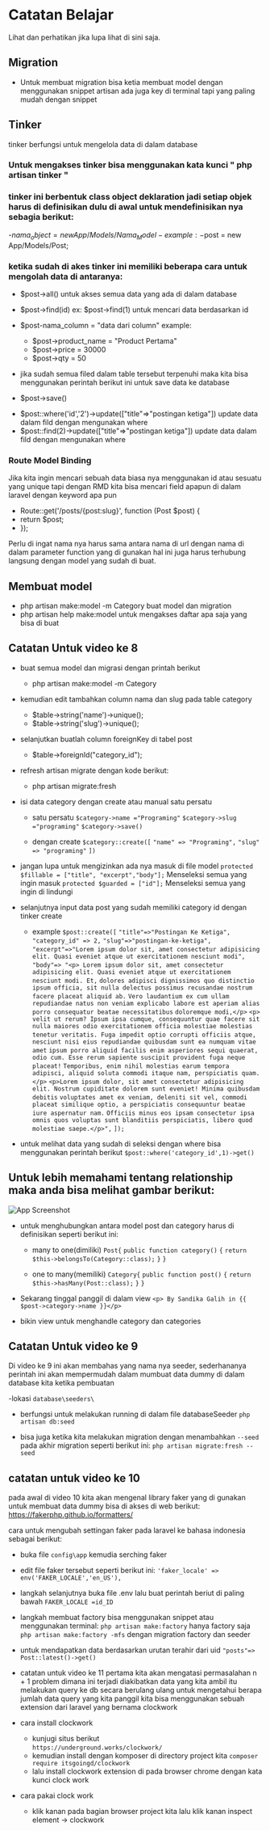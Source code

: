 

# Catatan Belajar
Lihat dan perhatikan jika lupa lihat di sini saja.

## Migration 
- Untuk membuat migration bisa ketia membuat model dengan menggunakan snippet artisan ada juga key di terminal tapi yang paling mudah dengan snippet

## Tinker
tinker berfungsi untuk mengelola data di dalam database
### Untuk mengakses tinker bisa menggunakan kata kunci " php artisan tinker "
### tinker ini berbentuk class object deklaration jadi setiap objek harus di definisikan dulu di awal untuk mendefinisikan nya sebagia berikut:
-$nama_object = new App/Models/Nama_Model
-example:
-$post = new App/Models/Post;

### ketika sudah di akes tinker ini memiliki beberapa cara untuk mengolah data di antaranya:
- $post->all() untuk akses semua data yang ada di dalam database
- $post->find(id) ex: $post->find(1) untuk mencari data berdasarkan id
- $post-nama_column = "data dari column"
  example:
  * $post->product_name = "Product Pertama"
  * $post->price = 30000   
  * $post->qty = 50

- jika sudah semua filed dalam table tersebut terpenuhi maka kita bisa menggunakan perintah berikut ini untuk save data ke database
* $post->save()
- $post::where('id','2')->update(["title"=>"postingan ketiga"]) update data dalam fild dengan mengunakan where
- $post::find(2)->update(["title"=>"postingan ketiga"]) update data dalam fild dengan mengunakan where


### Route Model Binding
Jika kita ingin mencari sebuah data biasa nya menggunakan id atau sesuatu yang unique tapi dengan RMD kita bisa mencari field apapun di dalam laravel dengan keyword apa pun


* Route::get('/posts/{post:slug}', function (Post $post) {
*    return $post;
* });

Perlu di ingat nama nya harus sama antara nama di url dengan nama di dalam parameter function yang di gunakan hal ini juga harus terhubung langsung dengan model yang sudah di buat.


## Membuat model
- php artisan make:model -m Category buat model dan migration 
- php artisan help make:model untuk mengakses daftar apa saja yang bisa di buat 


## Catatan Untuk video ke 8 
- buat semua model dan migrasi dengan printah berikut 
    * php artisan make:model -m Category
- kemudian edit tambahkan column nama dan slug pada table category
    * $table->string('name')->unique();
    * $table->string('slug')->unique();
- selanjutkan buatlah column foreignKey di tabel post
    * $table->foreignId("category_id");
- refresh artisan migrate dengan kode berikut:
    * php artisan migrate:fresh
- isi data category dengan create atau manual satu persatu
    * satu persatu 
    `$category->name ="Programing"`
    `$category->slug ="programing"`
    `$category->save()`

    * dengan create
    `$category::create([`
        `"name" => "Programing",`
        `"slug" => "programing"`
    `])`

- jangan lupa untuk mengizinkan ada nya masuk di file model
   `protected $fillable = ["title", "excerpt","body"];` Menseleksi semua yang ingin masuk
   `protected $guarded = ["id"];` Menseleksi semua yang ingin di lindungi

- selanjutnya input data post yang sudah memiliki category id dengan tinker create
    * example
    `$post::create([`
        `"title"=>"Postingan Ke Ketiga",`
        `"category_id" => 2,`
        `"slug"=>"postingan-ke-ketiga",`
        `"excerpt"=>"Lorem ipsum dolor sit, amet consectetur adipisicing elit. Quasi eveniet atque ut exercitationem nesciunt modi",`
        `"body"=> "<p> Lorem ipsum dolor sit, amet consectetur adipisicing elit. Quasi eveniet atque ut exercitationem nesciunt modi. Et,` `dolores adipisci dignissimos quo distinctio ipsum officia, sit nulla delectus possimus recusandae nostrum facere placeat aliquid ab.` `Vero laudantium ex cum ullam repudiandae natus non veniam explicabo labore est aperiam alias porro consequatur beatae necessitatibus` `doloremque modi,</p>`
        `<p> velit ut rerum? Ipsum ipsa cumque, consequuntur quae facere sit nulla maiores odio exercitationem officia molestiae molestias` `tenetur veritatis. Fuga impedit optio corrupti officiis atque, nesciunt nisi eius repudiandae quibusdam sunt ea numquam vitae amet` `ipsum porro aliquid facilis enim asperiores sequi quaerat, odio cum. Esse rerum sapiente suscipit provident fuga neque placeat!` `Temporibus, enim nihil molestias earum tempora adipisci, aliquid soluta commodi itaque nam, perspiciatis quam.</p>`
        `<p>Lorem ipsum dolor, sit amet consectetur adipisicing elit. Nostrum cupiditate dolorem sunt eveniet! Minima quibusdam debitis` `voluptates amet ex veniam, deleniti sit vel, commodi placeat similique optio, a perspiciatis consequuntur beatae iure aspernatur nam.` `Officiis minus eos ipsam consectetur ipsa omnis quos voluptas sunt blanditiis perspiciatis, libero quod molestiae saepe.</p>",`
    `]);`

- untuk melihat data yang sudah di seleksi dengan where bisa menggunakan perintah berikut 
 `$post::where('category_id',1)->get()`

## Untuk lebih memahami tentang relationship maka anda bisa melihat gambar berikut:
![App Screenshot](https://raw.githubusercontent.com/magerngulik/latihan-laravel/main/public/img/1.png)

- untuk menghubungkan antara model post dan category harus di definisikan seperti berikut ini:
    * many to one(dimiliki)
    `Post{`
    `public function category()`
    `{`
        `return $this->belongsTo(Category::class);`
    `}`
    `}`

    * one to many(memiliki)
    `Category{`
    `public function post()`
    `{`
        `return $this->hasMany(Post::class);`
    `}`
    `}`

- Sekarang tinggal panggil di dalam view 
`<p> By Sandika Galih in {{ $post->category->name }}</p>`

- bikin view untuk menghandle category dan categories



## Catatan Untuk video ke 9 
Di video ke 9 ini akan membahas yang nama nya seeder, sederhananya perintah ini akan mempermudah dalam mumbuat data dummy di dalam database kita ketika pembuatan

-lokasi
`database\seeders\`

- berfungsi untuk melakukan running di dalam file databaseSeeder
`php artisan db:seed`

- bisa juga ketika kita melakukan migration dengan menambahkan `--seed` pada akhir migration seperti berikut ini:
`php artisan migrate:fresh --seed`

## catatan untuk video ke 10
pada awal di video 10 kita akan mengenal library faker yang di gunakan untuk membuat data dummy bisa di akses di web berikut:
https://fakerphp.github.io/formatters/

cara untuk mengubah settingan faker pada laravel ke bahasa indonesia sebagai berikut:
- buka file `config\app` kemudia serching faker 
- edit file faker tersebut seperti berikut ini: 
`'faker_locale' => env('FAKER_LOCALE','en_US'),`
- langkah selanjutnya buka file .env lalu buat perintah beriut di paling bawah
`FAKER_LOCALE =id_ID`

- langkah membuat factory bisa menggunakan snippet atau menggunakan terminal:
`php artisan make:factory` hanya factory saja
`php artisan make:factory -mfs` dengan migration factory dan seeder

- untuk mendapatkan data berdasarkan urutan terahir dari uid
`"posts"=> Post::latest()->get()`

- catatan untuk video ke 11
pertama kita akan mengatasi permasalahan n + 1 problem dimana ini terjadi diakibatkan data yang kita ambil itu melakukan query ke db secara berulang ulang untuk mengetahui berapa jumlah data query yang kita panggil kita bisa menggunakan sebuah extension dari laravel yang bernama clockwork 
- cara install clockwork
    * kunjugi situs berikut  
    `https://underground.works/clockwork/`
    * kemudian install dengan komposer di directory project kita
    `composer require itsgoingd/clockwork`
    * lalu install clockwork extension di pada browser chrome dengan kata kunci clock work
- cara pakai clock work
    * klik kanan pada bagian browser project kita lalu klik kanan inspect element -> clockwork








